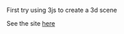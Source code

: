 First try using 3js to create a 3d scene

See the site [here](https://andy-iio.github.io/3D-Website-for-Stephan-/)
